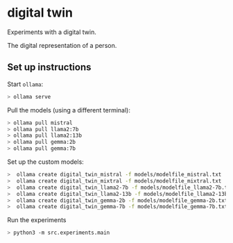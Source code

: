 # digital twin
Experiments with a digital twin.

The digital representation of a person.

## Set up instructions

Start `ollama`:

```bash
> ollama serve
```

Pull the models (using a different terminal):

```bash
> ollama pull mistral
> ollama pull llama2:7b
> ollama pull llama2:13b
> ollama pull gemma:2b
> ollama pull gemma:7b
```

Set up the custom models:

```bash
>  ollama create digital_twin_mistral -f models/modelfile_mistral.txt
>  ollama create digital_twin_mixtral -f models/modelfile_mixtral.txt
>  ollama create digital_twin_llama2-7b -f models/modelfile_llama2-7b.txt
>  ollama create digital_twin_llama2-13b -f models/modelfile_llama2-13b.txt
>  ollama create digital_twin_gemma-2b -f models/modelfile_gemma-2b.txt
>  ollama create digital_twin_gemma-7b -f models/modelfile_gemma-7b.txt
```

Run the experiments

```bash
> python3 -m src.experiments.main
```
